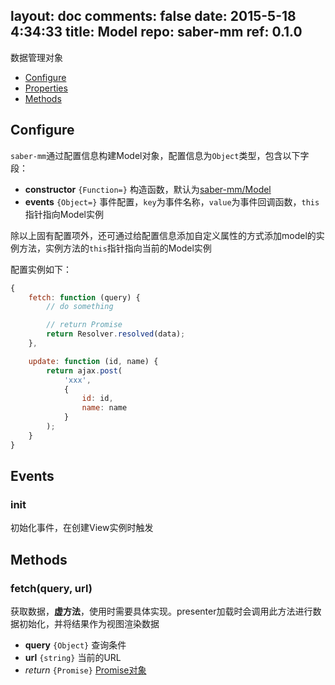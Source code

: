layout: doc
comments: false
date: 2015-5-18 4:34:33
title: Model
repo: saber-mm
ref: 0.1.0
---

数据管理对象

* [Configure](#configure)
* [Properties](#properties)
* [Methods](#methods)

## Configure

`saber-mm`通过配置信息构建Model对象，配置信息为`Object`类型，包含以下字段：

* **constructor** `{Function=}` 构造函数，默认为[saber-mm/Model](../src/Model.js)
* **events** `{Object=}` 事件配置，`key`为事件名称，`value`为事件回调函数，`this`指针指向Model实例

除以上固有配置项外，还可通过给配置信息添加自定义属性的方式添加model的实例方法，实例方法的`this`指针指向当前的Model实例

配置实例如下：

```js
{
    fetch: function (query) {
        // do something

        // return Promise
        return Resolver.resolved(data);
    },

    update: function (id, name) {
        return ajax.post(
            'xxx', 
            {
                id: id,
                name: name
            }
        );
    }
}
```

## Events

### init

初始化事件，在创建View实例时触发

## Methods

### fetch(query, url)

获取数据，**虚方法**，使用时需要具体实现。presenter加载时会调用此方法进行数据初始化，并将结果作为视图渲染数据

* **query** `{Object}` 查询条件
* **url** `{string}` 当前的URL
* _return_ `{Promise}` [Promise对象](https://github.com/ecomfe/saber-promise/blob/master/doc/promise.html)